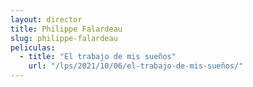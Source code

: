 ```yaml
---
layout: director
title: Philippe Falardeau
slug: philippe-falardeau
peliculas:
  - title: "El trabajo de mis sueños"
    url: "/lps/2021/10/06/el-trabajo-de-mis-sueños/"
---
```

